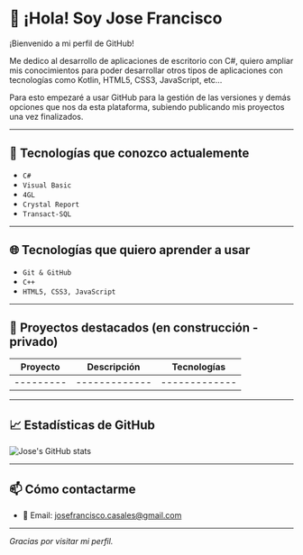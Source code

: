 # 👋 ¡Hola! Soy Jose Francisco

¡Bienvenido a mi perfil de GitHub!  
  
  Me dedico al desarrollo de aplicaciones de escritorio con C#, quiero ampliar mis conocimientos para poder desarrollar otros tipos de aplicaciones con tecnologías como Kotlin, HTML5, CSS3, JavaScript, etc...  
  
  Para esto empezaré a usar GitHub para la gestión de las versiones y demás opciones que nos da esta plataforma, subiendo publicando mis proyectos una vez finalizados.

---

## 🌟 Tecnologías que conozco actualemente

- <code>C#</code>
- <code>Visual Basic</code>
- <code>4GL</code>
- <code>Crystal Report</code>
- <code>Transact-SQL</code>

---

## 🌐 Tecnologías que quiero aprender a usar

- <code>Git & GitHub</code>
- <code>C++</code>
- <code>HTML5, CSS3, JavaScript</code>

---

## 📂 Proyectos destacados (en construcción - privado)

| Proyecto | Descripción | Tecnologías |
|---------|-------------|-------------|
|---------|-------------|-------------|

<!--| [Proyecto 1 - En construcción](https://github.com/tuusuario/gestor-tareas) | Proyecto en construcción | C# |-->


---

## 📈 Estadísticas de GitHub

![Jose's GitHub stats](https://github-readme-stats.vercel.app/api?username=tuusuario&show_icons=true&theme=tokyonight)

---

## 📫 Cómo contactarme

- 📧 Email: josefrancisco.casales@gmail.com  

---

_Gracias por visitar mi perfil._

